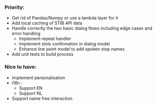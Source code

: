 ### Priority:
- Get rid of Pandas/Numpy or use a lambda layer for it
- Add local caching of STIB API data
- Handle correctly the two basic dialog flows including edge cases and error handling
    - Implement repeat handler
    - Implement slots confirmation in dialog model
    - Enhance line point model to add spoken stop names
- Add unit tests to build process

### Nice to have:
- Implement personalisation 
- i18n :
    - Support EN
    - Support NL
- Support name free interaction
